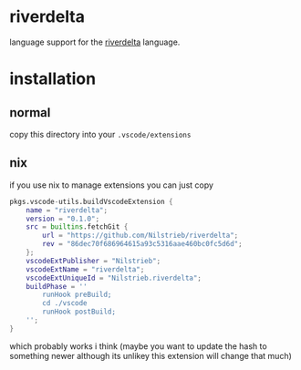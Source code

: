# riverdelta

language support for the [riverdelta](https://github.com/Nilstrieb/riverdelta) language.

# installation

## normal

copy this directory into your `.vscode/extensions`

## nix

if you use nix to manage extensions you can just copy

```nix
pkgs.vscode-utils.buildVscodeExtension {
    name = "riverdelta";
    version = "0.1.0";
    src = builtins.fetchGit {
        url = "https://github.com/Nilstrieb/riverdelta";
        rev = "86dec70f686964615a93c5316aae460bc0fc5d6d";
    };
    vscodeExtPublisher = "Nilstrieb";
    vscodeExtName = "riverdelta";
    vscodeExtUniqueId = "Nilstrieb.riverdelta";
    buildPhase = ''
        runHook preBuild;
        cd ./vscode
        runHook postBuild;
    '';
}
```

which probably works i think (maybe you want to update the hash to something newer although its unlikey this extension will change that much)

